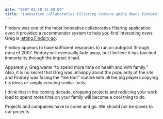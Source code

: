 ```yaml
---
date: "2007-01-18 12:00:00"
title: "Innovative Collaborative Filtering Venture going down: Findory"
---
```




Findory was one of the most innovative collaborative filtering application ever: it provided a recommender system to help you find interesting news. Greg is [letting Findory go](https://glinden.blogspot.com/2007/01/findory-rides-into-sunset.html):

> 
Findory appears to have sufficient resources to run on autopilot through most of 2007. Findory will eventually fade away, but I believe it has touched immortality through the impact it had.


Apparently, Greg wants &ldquo;to spend more time on health and with family.&rdquo; Also, it is no secret that Greg was unhappy about the popularity of the site and Findory was facing the &ldquo;me too!&rdquo; routine with all the big players copying his ideas or simply creating similar tools.

I think that in the coming decade, dropping projects and reducing your work load to spend more time on your family will become a cool thing to do.

Projects and companies have to come and go. We should not be slaves to our projects.
